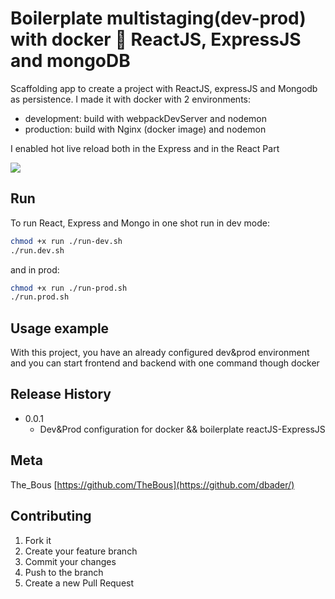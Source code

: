 # Boilerplate multistaging(dev-prod) with docker :whale: ReactJS, ExpressJS and mongoDB



Scaffolding app to create a project with ReactJS, expressJS and Mongodb as persistence. 
I made it with docker with 2  environments: 
- development: build with webpackDevServer and nodemon
- production: build with Nginx (docker image) and nodemon

I enabled hot live reload both in the Express and in the React Part

![](header.png)

## Run

To run React, Express and Mongo in one shot run in dev mode:

```sh
chmod +x run ./run-dev.sh 
./run.dev.sh
```

and in prod: 

```sh
chmod +x run ./run-prod.sh 
./run.prod.sh
```

## Usage example

With this project, you have an already configured dev&prod environment and you can start frontend and backend with one command though docker


## Release History

* 0.0.1
    * Dev&Prod configuration for docker && boilerplate reactJS-ExpressJS

## Meta

The_Bous [https://github.com/TheBous](https://github.com/dbader/)

## Contributing

1. Fork it 
2. Create your feature branch 
3. Commit your changes 
4. Push to the branch
5. Create a new Pull Request
